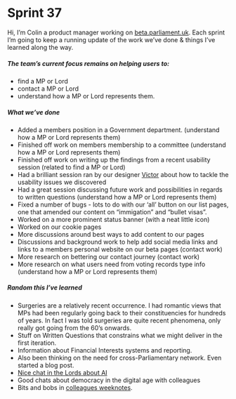 # Sprint 37
Hi, I’m Colin a product manager working on [beta.parliament.uk](https://beta.parliament.uk/). Each sprint I’m going to keep a running update of the work we’ve done & things I’ve learned along the way.

##### The team’s current focus remains on helping users to:
* find a MP or Lord
* contact a MP or Lord
* understand how a MP or Lord represents them.

##### What we’ve done
* Added a members position in a Government department. (understand how a MP or Lord represents them)
* Finished off work on members membership to a committee (understand how a MP or Lord represents them)
* Finished off work on writing up the findings from a recent usability session (related to find a MP or Lord)
* Had a brilliant session ran by our designer [Victor](https://twitter.com/_victorhwang) about how to tackle the usability issues we discovered
* Had a great session discussing future work and possibilities in regards to written questions (understand how a MP or Lord represents them)
* Fixed a number of bugs - lots to do with our ‘all’ button on our list pages, one that amended our content on “immigation” and “bullet visas”.
* Worked on a more prominent status banner (with a neat little icon)
* Worked on our cookie pages
* More discussions around best ways to add content to our pages
* Discussions and background work to help add social media links and links to a members personal website on our beta pages (contact work)
* More research on bettering our contact journey (contact work)
* More research on what users need from voting records type info (understand how a MP or Lord represents them)

##### Random this I’ve learned
* Surgeries are a relatively recent occurrence. I had romantic views that MPs had been regularly going back to their constituencies for hundreds of years. In fact I was told surgeries are quite recent phenomena, only really got going from the 60’s onwards.
* Stuff on Written Questions that constrains what we might deliver in the first iteration.
* Information about Financial Interests systems and reporting.
* Also been thinking on the need for cross-Parliamentary network. Even started a blog post.
* [Nice chat in the Lords about AI](https://www.parliament.uk/business/committees/committees-a-z/lords-select/ai-committee/news-parliament-2017/first-evidence-session/)
* Good chats about democracy in the digital age with colleagues
* Bits and bobs in [colleagues weeknotes](https://ukparliament.github.io/weeknotes.data-search/).

